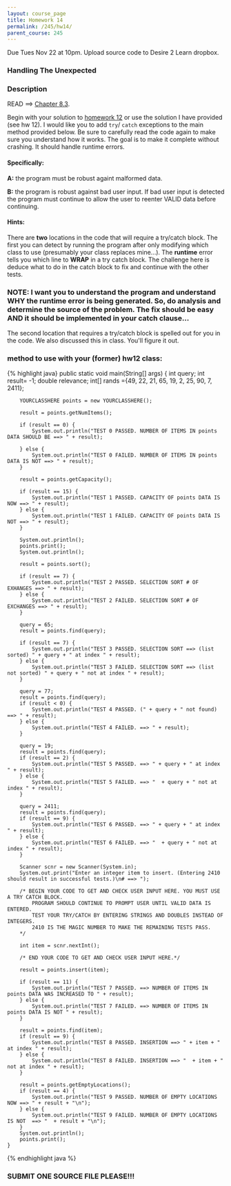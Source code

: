 ```yaml
---
layout: course_page
title: Homework 14
permalink: /245/hw14/
parent_course: 245
---
```


Due Tues Nov 22 at 10pm. Upload source code to Desire 2 Learn dropbox.

### Handling The Unexpected

### Description

READ ==> [Chapter 8.3](http://math.hws.edu/javanotes/c8/s3.html).

Begin with your solution to [homework 12](/245/hw12) or use the solution I have provided (see hw 12). I would like you to add ```try```/ ```catch``` exceptions to the main method provided below. Be sure to carefully read the code again to make sure you understand how it works. The goal is to make it complete without crashing. It should handle runtime errors.

#### Specifically:
**A:** the program must be robust againt malformed data.

**B:** the program is robust against bad user input. If bad user input is detected the program must continue to allow the user to reenter VALID data before continuing. 

#### Hints:
There are **two** locations in the code that will require a try/catch block. The first you can detect by running the program after only modifying which class to use (presumably your class replaces mine...). The **runtime** error tells you which line to **WRAP** in a try catch block. The challenge here is deduce what to do in the catch block to fix and continue with the other tests. 

### NOTE: I want you to understand the program and understand WHY the runtime error is being generated. So, do analysis and determine the source of the problem. The fix should be easy AND it should be implemented in your catch clause...


The second location that requires a try/catch block is spelled out for you in the code. We also discussed this in class. You'll figure it out.


### method to use with your (former) hw12 class:
{% highlight java}
	public static void main(String[] args) {
		int query;
		int result= -1;
		double relevance;
		int[] rands ={49, 22, 21, 65, 19, 2, 25, 90, 7, 2411};

		YOURCLASSHERE points = new YOURCLASSHERE();
	
		result = points.getNumItems();
				
		if (result == 0) {
			System.out.println("TEST 0 PASSED. NUMBER OF ITEMS IN points DATA SHOULD BE ==> " + result);
			
		} else {
			System.out.println("TEST 0 FAILED. NUMBER OF ITEMS IN points DATA IS NOT ==> " + result);
		}

		result = points.getCapacity();
				
		if (result == 15) {
			System.out.println("TEST 1 PASSED. CAPACITY OF points DATA IS NOW ==> " + result);
		} else {
			System.out.println("TEST 1 FAILED. CAPACITY OF points DATA IS NOT ==> " + result);
		}

		System.out.println();
		points.print();
		System.out.println();
		
		result = points.sort();
		
		if (result == 7) {
			System.out.println("TEST 2 PASSED. SELECTION SORT # OF EXHANGES ==> " + result);
		} else {
			System.out.println("TEST 2 FAILED. SELECTION SORT # OF EXCHANGES ==> " + result);
		}
		
		query = 65;
		result = points.find(query);

		if (result == 7) {
			System.out.println("TEST 3 PASSED. SELECTION SORT ==> (list sorted) " + query + " at index " + result);
		} else {
			System.out.println("TEST 3 FAILED. SELECTION SORT ==> (list not sorted) " + query + " not at index " + result);
		}

		query = 77;
		result = points.find(query);
		if (result < 0) {
			System.out.println("TEST 4 PASSED. (" + query + " not found) ==> " + result);
		} else {
			System.out.println("TEST 4 FAILED. ==> " + result);
		}

		query = 19;
		result = points.find(query);
		if (result == 2) {
			System.out.println("TEST 5 PASSED. ==> " + query + " at index " + result);
		} else {
			System.out.println("TEST 5 FAILED. ==> "  + query + " not at index " + result);
		}

		query = 2411;
		result = points.find(query);
		if (result == 9) {
			System.out.println("TEST 6 PASSED. ==> " + query + " at index " + result);
		} else {
			System.out.println("TEST 6 FAILED. ==> "  + query + " not at index " + result);
		}

		Scanner scnr = new Scanner(System.in);
		System.out.print("Enter an integer item to insert. (Entering 2410 should result in successful tests.)\n# ==> ");

		/* BEGIN YOUR CODE TO GET AND CHECK USER INPUT HERE. YOU MUST USE A TRY CATCH BLOCK. 
			PROGRAM SHOULD CONTINUE TO PROMPT USER UNTIL VALID DATA IS ENTERED. 
			TEST YOUR TRY/CATCH BY ENTERING STRINGS AND DOUBLES INSTEAD OF INTEGERS.
			2410 IS THE MAGIC NUMBER TO MAKE THE REMAINING TESTS PASS.
		*/
		
		int item = scnr.nextInt();

		/* END YOUR CODE TO GET AND CHECK USER INPUT HERE.*/
		
		result = points.insert(item);

		if (result == 11) {
			System.out.println("TEST 7 PASSED. ==> NUMBER OF ITEMS IN points DATA WAS INCREASED TO " + result);
		} else {
			System.out.println("TEST 7 FAILED. ==> NUMBER OF ITEMS IN points DATA IS NOT " + result);
		}

		result = points.find(item);
		if (result == 9) {
			System.out.println("TEST 8 PASSED. INSERTION ==> " + item + " at index " + result);
		} else {
			System.out.println("TEST 8 FAILED. INSERTION ==> "  + item + " not at index " + result);
		}

		result = points.getEmptyLocations();
		if (result == 4) {
			System.out.println("TEST 9 PASSED. NUMBER OF EMPTY LOCATIONS NOW ==> " + result + "\n");
		} else {
			System.out.println("TEST 9 FAILED. NUMBER OF EMPTY LOCATIONS IS NOT  ==> "  + result + "\n");
		}
		System.out.println();
		points.print();
	}


{% endhighlight java %}




### **SUBMIT ONE SOURCE FILE PLEASE!!!** 










